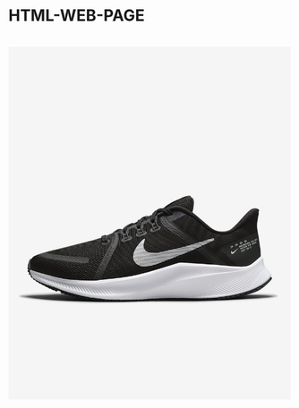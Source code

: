 # HTML-WEB-PAGE
<!DOCTYPE html>
<html>
  <head><title>Running</title></head>
  <body>
    <h1></title></head>
  </p>
  </body>
  <img src="quest-4-mens-road-running-shoes-8k2ngj.png.jpeg" alt="nike running sneakers">
  </html>
  
